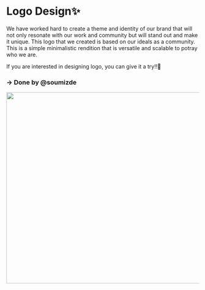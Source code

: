 # Logo Design✨

We have worked hard to create a theme and identity of our brand that will not only resonate with our work and community but will stand out and make it unique. This logo that we created is based on our ideals as a community. This is a simple minimalistic rendition that is versatile and scalable to potray who we are.

If you are interested in designing logo, you can give it a try!!🤩

### -> Done by @soumizde

<img src="https://github.com/soumizde/OSCodeCommunitySite/assets/104732379/c2b9845b-50e6-443a-a159-d58602fd7adb" height="500" width="800"/>
